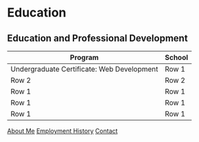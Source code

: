 # Education

## Education and Professional Development

| Program                                       | School   |
| ---------                                     | -------- |
|  Undergraduate Certificate: Web Development   | Row 1    |
| Row 2    | Row 2   |
| Row 1    | Row 1   |
| Row 1    | Row 1   |
| Row 1    | Row 1   |




[About Me](index)
[Employment History](employment)
[Contact](contact)
